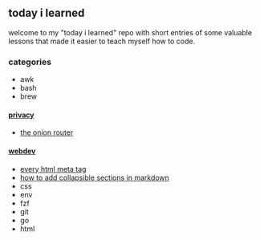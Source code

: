 ## today i learned 
welcome to my "today i learned" repo with short entries of some valuable lessons that made it easier to teach myself how to code. 
<br>
### categories 
- awk
- bash
- brew
#### [privacy](./hacking)
  - [the onion router](hacking/tor.md)
#### [webdev](./webdev)  
  - [every html meta tag](webdev/html-meta-tags.md) 
  - [how to add collapsible sections in markdown](webdev/markdown-details-collapsible.md) 
  - css 
- env
- fzf
- git
- go
- html





